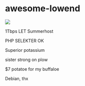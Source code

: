 # awesome-lowend

![](https://pix.qwertasdfg.xyz/5304b9ae94d176e17f4bbc85/zipmex.png)

1Tbps LET Summerhost

PHP SELEKTER OK

Superior potassium

sister strong on plow

$7 potatoe for my buffaloe

Debian, thx
